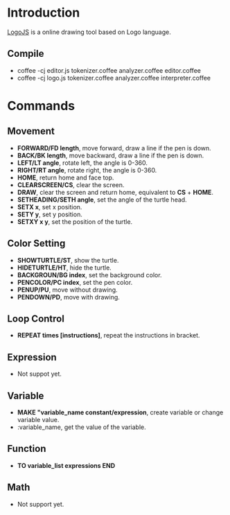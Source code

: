 # Introduction

[LogoJS](http://cyberzhg.github.io/LogoJS/) is a online drawing tool based on Logo language.

## Compile

* coffee -cj editor.js tokenizer.coffee analyzer.coffee editor.coffee
* coffee -cj logo.js tokenizer.coffee analyzer.coffee interpreter.coffee

# Commands

## Movement

* __FORWARD/FD length__, move forward, draw a line if the pen is down.
* __BACK/BK length__, move backward, draw a line if the pen is down.
* __LEFT/LT angle__, rotate left, the angle is 0-360.
* __RIGHT/RT angle__, rotate right, the angle is 0-360.
* __HOME__, return home and face top.
* __CLEARSCREEN/CS__, clear the screen.
* __DRAW__, clear the screen and return home, equivalent to __CS__ + __HOME__.
* __SETHEADING/SETH angle__, set the angle of the turtle head.
* __SETX x__, set x position.
* __SETY y__, set y position.
* __SETXY x y__, set the position of the turtle.

## Color Setting

* __SHOWTURTLE/ST__, show the turtle.
* __HIDETURTLE/HT__, hide the turtle.
* __BACKGROUN/BG index__, set the background color.
* __PENCOLOR/PC index__, set the pen color.
* __PENUP/PU__, move without drawing.
* __PENDOWN/PD__, move with drawing.

## Loop Control

* __REPEAT times [instructions]__, repeat the instructions in bracket.

## Expression

* Not suppot yet.

## Variable

* __MAKE "variable_name constant/expression__, create variable or change variable value.
* :variable_name, get the value of the variable.

## Function

* __TO variable_list expressions END__

## Math

* Not support yet.